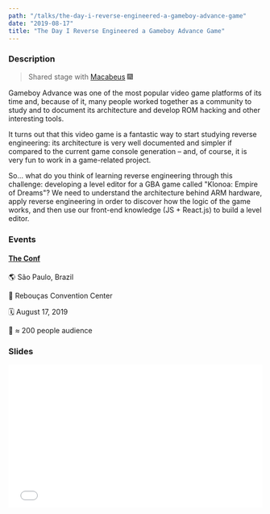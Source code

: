 ```yaml
---
path: "/talks/the-day-i-reverse-engineered-a-gameboy-advance-game"
date: "2019-08-17"
title: "The Day I Reverse Engineered a Gameboy Advance Game"
---
```


### Description

> Shared stage with [Macabeus](https://github.com/macabeus) 🎆

Gameboy Advance was one of the most popular video game platforms of its time and, because of it, many people worked together as a community to study and to document its architecture and develop ROM hacking and other interesting tools.

It turns out that this video game is a fantastic way to start studying reverse engineering: its architecture is very well documented and simpler if compared to the current game console generation – and, of course, it is very fun to work in a game-related project.

So... what do you think of learning reverse engineering through this challenge: developing a level editor for a GBA game called "Klonoa: Empire of Dreams"?
We need to understand the architecture behind ARM hardware, apply reverse engineering in order to discover how the logic of the game works, and then use our front-end knowledge (JS + React.js) to build a level editor.

### Events

#### [The Conf](https://www.theconf.club)

🌎 São Paulo, Brazil

📍 Rebouças Convention Center

🗓️ August 17, 2019

👥 ≈ 200 people audience

### Slides

<div style="left: 0; width: 100%; height: 0; position: relative; padding-bottom: 56.1972%;"><iframe src="//speakerdeck.com/player/ef265c74f1ed40a4b5e496b3f3b0cb97" style="border: 0; top: 0; left: 0; width: 100%; height: 100%; position: absolute;" allowfullscreen scrolling="no" allow="encrypted-media"></iframe></div>

